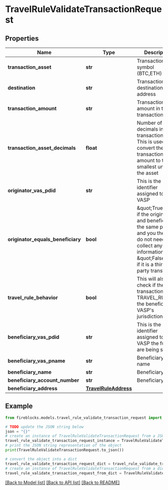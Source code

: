 # TravelRuleValidateTransactionRequest


## Properties

Name | Type | Description | Notes
------------ | ------------- | ------------- | -------------
**transaction_asset** | **str** | Transaction asset symbol (BTC,ETH) | 
**destination** | **str** | Transaction destination address | 
**transaction_amount** | **str** | Transaction amount in the transaction asset | 
**transaction_asset_decimals** | **float** | Number of decimals in the transaction asset. This is used to convert the transaction amount to the smallest unit of the asset | [optional] 
**originator_vas_pdid** | **str** | This is the identifier assigned to your VASP | 
**originator_equals_beneficiary** | **bool** | \&quot;True\&quot; if the originator and beneficiary is the same person and you therefore do not need to collect any information. \&quot;False\&quot; if it is a third-party transfer. | 
**travel_rule_behavior** | **bool** | This will also check if the transaction is a TRAVEL_RULE in the beneficiary VASP&#39;s jurisdiction | [optional] 
**beneficiary_vas_pdid** | **str** | This is the identifier assigned to the VASP the funds are being sent to | [optional] 
**beneficiary_vas_pname** | **str** | Beneficiary VASP name | [optional] 
**beneficiary_name** | **str** | Beneficiary  name | [optional] 
**beneficiary_account_number** | **str** | Beneficiary  name | [optional] 
**beneficiary_address** | [**TravelRuleAddress**](TravelRuleAddress.md) |  | [optional] 

## Example

```python
from fireblocks.models.travel_rule_validate_transaction_request import TravelRuleValidateTransactionRequest

# TODO update the JSON string below
json = "{}"
# create an instance of TravelRuleValidateTransactionRequest from a JSON string
travel_rule_validate_transaction_request_instance = TravelRuleValidateTransactionRequest.from_json(json)
# print the JSON string representation of the object
print(TravelRuleValidateTransactionRequest.to_json())

# convert the object into a dict
travel_rule_validate_transaction_request_dict = travel_rule_validate_transaction_request_instance.to_dict()
# create an instance of TravelRuleValidateTransactionRequest from a dict
travel_rule_validate_transaction_request_from_dict = TravelRuleValidateTransactionRequest.from_dict(travel_rule_validate_transaction_request_dict)
```
[[Back to Model list]](../README.md#documentation-for-models) [[Back to API list]](../README.md#documentation-for-api-endpoints) [[Back to README]](../README.md)


